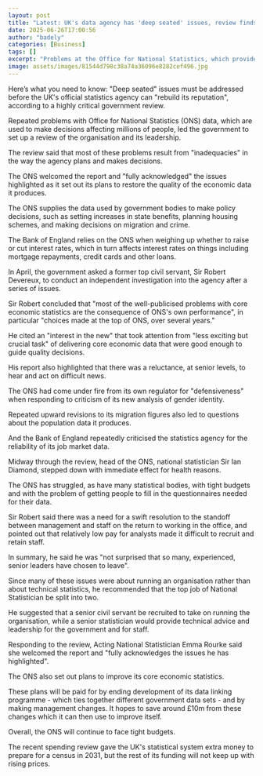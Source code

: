```yaml
---
layout: post
title: "Latest: UK's data agency has 'deep seated' issues, review finds"
date: 2025-06-26T17:00:56
author: "badely"
categories: [Business]
tags: []
excerpt: "Problems at the Office for National Statistics, which provides data informing policy decisions affecting millions, need to be addressed so it can rebu"
image: assets/images/81544d798c38a74a36096e8282cef496.jpg
---
```


Here’s what you need to know: "Deep seated" issues must be addressed before the UK's official statistics agency can "rebuild its reputation", according to a highly critical government review. 

Repeated problems with Office for National Statistics (ONS) data, which are used to make decisions affecting millions of people, led the government to set up a review of the organisation and its leadership.

The review said that most of these problems result from "inadequacies" in the way the agency plans and makes decisions.

The ONS welcomed the report and "fully acknowledged" the issues highlighted as it set out its plans to restore the quality of the economic data it produces.

The ONS supplies the data used by government bodies to make policy decisions, such as setting increases in state benefits, planning housing schemes, and making decisions on migration and crime.

The Bank of England relies on the ONS when weighing up whether to raise or cut interest rates, which in turn affects interest rates on things including mortgage repayments, credit cards and other loans. 

In April, the government asked a former top civil servant, Sir Robert Devereux, to conduct an independent investigation into the agency after a series of issues. 

Sir Robert concluded that "most of the well-publicised problems with core economic statistics are the consequence of ONS's own performance", in particular "choices made at the top of ONS, over several years."

He cited an "interest in the new" that took attention from "less exciting but crucial task" of delivering core economic data that were good enough to guide quality decisions. 

His report also highlighted that there was a reluctance, at senior levels, to hear and act on difficult news.

The ONS had come under fire from its own regulator for "defensiveness" when responding to criticism of its new analysis of gender identity.

Repeated upward revisions to its migration figures also led to questions about the population data it produces.

And the Bank of England repeatedly criticised the statistics agency for the reliability of its job market data.

Midway through the review, head of the ONS, national statistician Sir Ian Diamond, stepped down with immediate effect for health reasons.

The ONS has struggled, as have many statistical bodies, with tight budgets and with the problem of getting people to fill in the questionnaires needed for their data. 

Sir Robert said there was a need for a swift resolution to the standoff between management and staff on the return to working in the office, and pointed out that relatively low pay for analysts made it difficult to recruit and retain staff.

In summary, he said he was "not surprised that so many, experienced, senior leaders have chosen to leave".

Since many of these issues were about running an organisation rather than about technical statistics, he recommended that the top job of National Statistician be split into two. 

He suggested that a senior civil servant be recruited to take on running the organisation, while a senior statistician would provide technical advice and leadership for the government and for staff. 

Responding to the review, Acting National Statistician Emma Rourke said she welcomed the report and "fully acknowledges the issues he has highlighted". 

The ONS also set out plans to improve its core economic statistics. 

These plans will be paid for by ending development of its data linking programme - which ties together different government data sets - and by making management changes. It hopes to save around £10m from these changes which it can then use to improve itself.

Overall, the ONS will continue to face tight budgets.

The recent spending review gave the UK's statistical system extra money to prepare for a census in 2031, but the rest of its funding will not keep up with rising prices.

